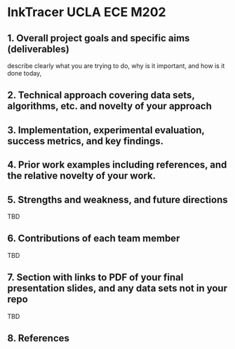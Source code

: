 # InkTracer UCLA ECE M202 

## 1. Overall project goals and specific aims (deliverables)
describe clearly what you are trying to do, why is it important, and how is it done today,

## 2. Technical approach covering data sets, algorithms, etc. and novelty of your approach

## 3. Implementation, experimental evaluation, success metrics, and key findings.

## 4. Prior work examples including references, and the relative novelty of your work.


## 5. Strengths and weakness, and future directions
TBD

## 6. Contributions of each team member
TBD

## 7. Section with links to PDF of your final presentation slides, and any data sets not in your repo
TBD

## 8. References
